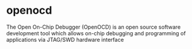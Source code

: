 # openocd

The Open On-Chip Debugger (OpenOCD) is an open source software development tool which allows on-chip debugging and programming of applications via JTAG/SWD hardware interface